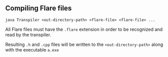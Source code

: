 ## Compiling Flare files

```
java Transpiler <out-directory-path> <flare-file> <flare-file> ...
```

All Flare files must have the `.flare` extension in order to be recognized and read by the transpiler.

Resulting `.h` and `.cpp` files will be written to the `<out-directory-path>` along with the executable
`a.exe`


